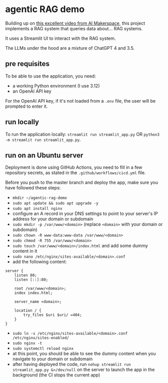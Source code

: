 # agentic RAG demo

Building up on [this excellent video from AI Makerspace](https://www.youtube.com/watch?v=SEA3eJrDc-k), this project implements a RAG system that queries data about... RAG systems.

It uses a Streamlit UI to interact with the RAG system.

The LLMs under the hood are a mixture of ChatGPT 4 and 3.5.

## pre requisites

To be able to use the application, you need:

- a working Python environment (I use 3.12)
- an OpenAI API key

For the OpenAI API key, if it's not loaded from a `.env` file, the user will be prompted to enter it.

## run locally

To run the application locally: `streamlit run streamlit_app.py` OR `python3 -m streamlit run streamlit_app.py`.

## run on an Ubuntu server

Deployment is done using GitHub Actions, you need to fill in a few repository secrets, as stated in the `.github/workflows/cicd.yml` file.

Before you push to the master branch and deploy the app, make sure you have followed these steps:

- `mkdir ~/agentic-rag-demo`
- `sudo apt update && sudo apt upgrade -y`
- `sudo apt install nginx`
- configure an A record in your DNS settings to point to your server's IP address for your domain or subdomain
- `sudo mkdir -p /var/www/<domain>` (replace `<domain>` with your domain or subdomain)
- `sudo chown -R www-data:www-data /var/www/<domain>`
- `sudo chmod -R 755 /var/www/<domain>`
- `sudo touch /var/www/<domain>/index.html` and add some dummy content in it
- `sudo nano /etc/nginx/sites-available/<domain>.conf`
- add the following content:

```
server {
    listen 80;
    listen [::]:80;

    root /var/www/<domain>;
    index index.html;

    server_name <domain>;

    location / {
        try_files $uri $uri/ =404;
    }
}
```

- `sudo ln -s /etc/nginx/sites-available/<domain>.conf /etc/nginx/sites-enabled/`
- `sudo nginx -t`
- `sudo systemctl reload nginx`
- at this point, you should be able to see the dummy content when you navigate to your domain or subdomain
- after having deployed the code, run `nohup streamlit run streamlit_app.py &>/dev/null` on the server to launch the app in the background (the CI stops the current app)